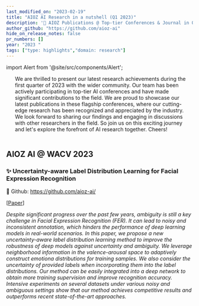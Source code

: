 ```yaml
---
last_modified_on: "2023-02-19"
title: "AIOZ AI Research in a nutshell (Q1 2023)"
description: '🎉 AIOZ Publications @ Top-tier Conferences & Journal in Q1-Q2, 2023.'
author_github: "https://github.com/aioz-ai"
hide_on_release_notes: false
pr_numbers: []
year: "2023 "
tags: ["type: highlights","domain: research"]
---
```

import Alert from '@site/src/components/Alert';

<Alert type="info">
<ul className="text--bold">
We are thrilled to present our latest research achievements during the first quarter of 2023 with the wider community. Our team has been actively participating in top-tier AI conferences and have made significant contributions to the field. We are proud to showcase our latest publications in these flagship conferences, where our cutting-edge research has been recognized and appreciated by the industry. We look forward to sharing our findings and engaging in discussions with other researchers in the field. So join us on this exciting journey and let's explore the forefront of AI research together. Cheers!<br/><br/>
</ul>
</Alert>

## AIOZ AI @ WACV 2023
### ✨ Uncertainty-aware Label Distribution Learning for Facial Expression Recognition
:rocket: Github: https://github.com/aioz-ai/

[[Paper](https://openaccess.thecvf.com/content/WACV2023/papers/Le_Uncertainty-Aware_Label_Distribution_Learning_for_Facial_Expression_Recognition_WACV_2023_paper.pdf)] 

*Despite significant progress over the past few years, ambiguity is still a key challenge in Facial Expression Recognition (FER). It can lead to noisy and inconsistent annotation, which hinders the performance of deep learning models in real-world scenarios. In this paper, we propose a new uncertainty-aware label distribution learning method to improve the robustness of deep models against uncertainty and ambiguity. We leverage neighborhood information in the valence-arousal space to adaptively construct emotiona distributions for training samples. We also consider the uncertainty of provided labels when incorporating them into the label distributions. Our method can be easily integrated into a deep network to obtain more training supervision and improve recognition accuracy. Intensive experiments on several datasets under various noisy and ambiguous settings show that our method achieves competitive results and outperforms recent state-of-the-art approaches.*
